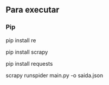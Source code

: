## Para executar

### Pip

pip install re

pip install scrapy

pip install requests

scrapy runspider main.py -o saida.json
